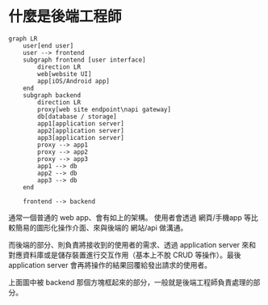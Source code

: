 # 什麼是後端工程師

```mermaid
graph LR
    user[end user]
    user --> frontend
    subgraph frontend [user interface]
        direction LR
        web[website UI]
        app[iOS/Android app]
    end
    subgraph backend
        direction LR
        proxy[web site endpoint\napi gateway]
        db[database / storage]
        app1[application server]
        app2[application server]
        app3[application server]
        proxy --> app1
        proxy --> app2
        proxy --> app3
        app1 --> db
        app2 --> db
        app3 --> db
    end

    frontend --> backend
```

通常一個普通的 web app、會有如上的架構。
使用者會透過 網頁/手機app 等比較簡易的圖形化操作介面、來與後端的 網站/api 做溝通。

而後端的部分、則負責將接收到的使用者的需求、透過 application server 來和對應資料庫或是儲存裝置進行交互作用（基本上不脫 CRUD 等操作）。最後 application server 會再將操作的結果回覆給發出請求的使用者。

上面圖中被 backend 那個方塊框起來的部分，一般就是後端工程師負責處理的部分。